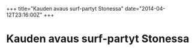 +++
title="Kauden avaus surf-partyt Stonessa"
date="2014-04-12T23:16:00Z"
+++

# Kauden avaus surf-partyt Stonessa




